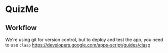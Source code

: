 # QuizMe
## Workflow
We're using git for version control, but to deploy and test the app, you need to use `clasp`
https://developers.google.com/apps-script/guides/clasp
